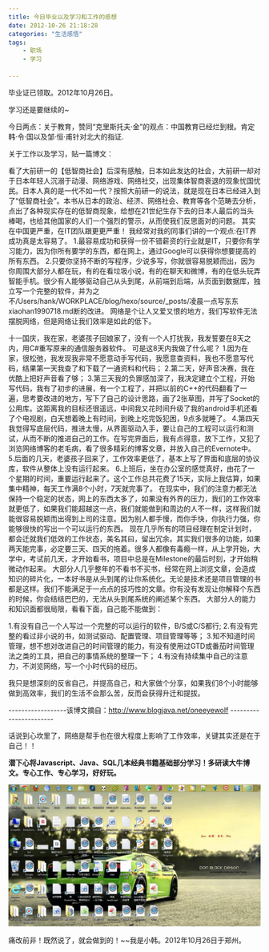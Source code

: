 ```yaml
---
title: 今日毕业以及学习和工作的感想
date: 2012-10-26 21:18:28
categories: "生活感悟"
tags:
	- 职场
	- 学习

---
```


毕业证已领取。2012年10月26日。

学习还是要继续的~

今日两点：关于教育，赞同“克里斯托夫·金”的观点：中国教育已经烂到根。肯定韩·令·国以及邹·恒·甫针对北大的指证.

 关于工作以及学习，贴一篇博文：

看了大前研一的【低智商社会】后深有感触，日本如此发达的社会，大前研一却对于日本年轻人沉溺于动漫、网络游戏、网络社交，出现集体智商衰退的现象忧国忧民。日本人真的是一代不如一代？按照大前研一的说法，就是现在日本已经进入到了“低智商社会”。本书从日本的政治、经济、网络社会、教育等各个范畴去分析，点出了各种现实存在的低智商现象，给想在21世纪生存下去的日本人最后的当头棒喝，也给其他国家的人们一个强烈的警示，从而使我们反思面对的问题。
其实在中国更严重，在IT团队跟更更严重！
我经常对我的同事们讲的一个观点:在IT界成功真是太容易了。
1.最容易成功和获得一份不错薪资的行业就是IT，只要你有学习能力，因为你所有要学的东西，都在网上，通过Google可以获得你想要提高的所有东西。
2.只要你坚持不断的写程序，少说多写，你就很容易脱颖而出，因为你周围大部分人都在玩，有的在看垃圾小说，有的在聊天和微博，有的在低头玩弄智能手机。很少有人能够驱动自己从头到尾，从前端到后端，从页面到数据库，独立写一个完整的软件，并为之不/Users/hank/WORKPLACE/blog/hexo/source/_posts/凌晨一点写东东xiaohan1990718.md断的改进。
网络是个让人又爱又恨的地方，我们写软件无法摆脱网络，但是网络让我们效率是如此的低下。


十一国庆，我在家，老婆孩子回娘家了，没有一个人打扰我，我发誓要在8天之内，用C\#重写原来的通信服务器软件。
可是这8天内我做了什么呢？
1.因为在家，很松弛，我发现我非常不愿意动手写代码，我愿意查资料，我也不愿意写代码，结果第一天我查了和下载了一通资料和代码；
2.第二天，好声音决赛，我在优酷上把好声音看了够；
3.第三天我的负罪感加深了，我决定建立个工程，开始写代码，我有了初步的进展，有一个工程了，并把以前的C++的代码翻看了一遍，思考要改进的地方，写下了自己的设计思路，画了2张草图，并写了Socket的公用库。这距离我的目标还很遥远，中间我又花时间升级了我的android手机还看了个电视剧，白天想着晚上有时间，到晚上吃完饭犯困，9点多就睡了。
4.第四天我觉得写底层代码，推进太慢，从界面驱动入手，要让自己的工程可以运行和测试，从而不断的推进自己的工作。在写完界面后，我有点得意，放下工作，又犯了浏览网络博客的老毛病，看了很多精彩的博客文章，并放入自己的Evernote中。
5.后面的几天，老婆孩子回来了，工作效率更低了，基本上写了界面和底层的协议库，软件从整体上没有运行起来。
6.上班后，坐在办公室的感觉真好，由花了一个星期的时间，重要运行起来了。这个工作总共花费了15天，实际上我估算，如果集中精神，每天工作满8个小时，7天就完事了。
在现实中，我们的注意力都无法保持一个稳定的状态，网上的东西太多了，如果没有外界的压力，我们的工作效率就更低了，如果我们能超越这一点，我们就能做到和周边的人不一样，这样我们就能很容易脱颖而出得到上司的注意。因为别人都手慢，而你手快，你执行力强，你能够很快的写出一个可以运行的东西。
现在几乎所有的项目经理在制定计划时，都会迁就我们低效的工作状态，美名其曰，留出冗余。其实我们很多的功能，如果两天能完事，必定要三天、四天的拖着。很多人都像有毒瘾一样，从上学开始，大学中，考试前几天，才开始看书，项目中总是在Milestone的最后时刻，才开始稍微动作起来。
大部分人几乎整年的不看书不买书，经常在网上浏览文章，会造成知识的碎片化，一本好书是从头到尾的让你系统化。无论是技术还是项目管理的书都是这样。我们不能满足于一点点的技巧性的文章。你有没有发现让你解释个东西的时候，你会结结巴巴的，无法从头到尾系统的阐述某个东西。
大部分人的能力和知识面都很局限，看看下面，自己能不能做到：


1.有没有自己一个人写过一个完整的可以运行的软件，B/S或C/S都行;
2.有没有完整的看过非小说的书，如测试驱动、配置管理、项目管理等等；
3.知不知道时间管理，想不想对改进自己的时间管理的能力，有没有使用过GTD或番茄时间管理法之类的工具，把自己的事情系统的整理一下；
4.有没有持续集中自己的注意力，不浏览网络，写一个小时代码的经历。

我只是想深刻的反省自己，并提高自己，和大家做个分享，如果我们8个小时能够做到高效率，我们的生活不会那么苦，反而会获得升迁和提拔。


\------------------该博文摘自：http://www.blogjava.net/oneeyewolf -----------------------

话说到心坎里了，网络是帮手也在很大程度上影响了工作效率，关键其实还是在于自己！！

**潜下心将Javascript、Java、SQL几本经典书籍基础部分学习！多研读大牛博文。专心工作、专心学习，好好玩。**

**![MVVU-QIRB-2ANA.jpg][]**


痛改前非！既然说了，就会做到的！~~我是小韩。2012年10月26日于郑州。


[MVVU-QIRB-2ANA.jpg]: static/resources/crawler/MVVU-QIRB-2ANA.jpg
